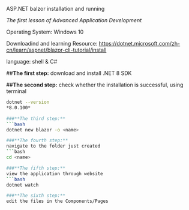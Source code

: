 ASP.NET balzor installation and running

*The first lesson of Advanced Application Development*

Operating System: Windows 10

Downloadind and learning Resource: https://dotnet.microsoft.com/zh-cn/learn/aspnet/blazor-cli-tutorial/install

language: shell & C#

##**The first step:** 
download and install .NET 8 SDK

##**The second step:**
check whether the installation is successful, using terminal
```bash
dotnet --version
*8.0.100*

###**The third step:**
```bash
dotnet new blazor -o <name>

###**The fourth step:**
navigate to the folder just created
```bash
cd <name>

###**The fifth step:**
view the application through website
```bash
dotnet watch

###**The sixth step:**
edit the files in the Components/Pages


